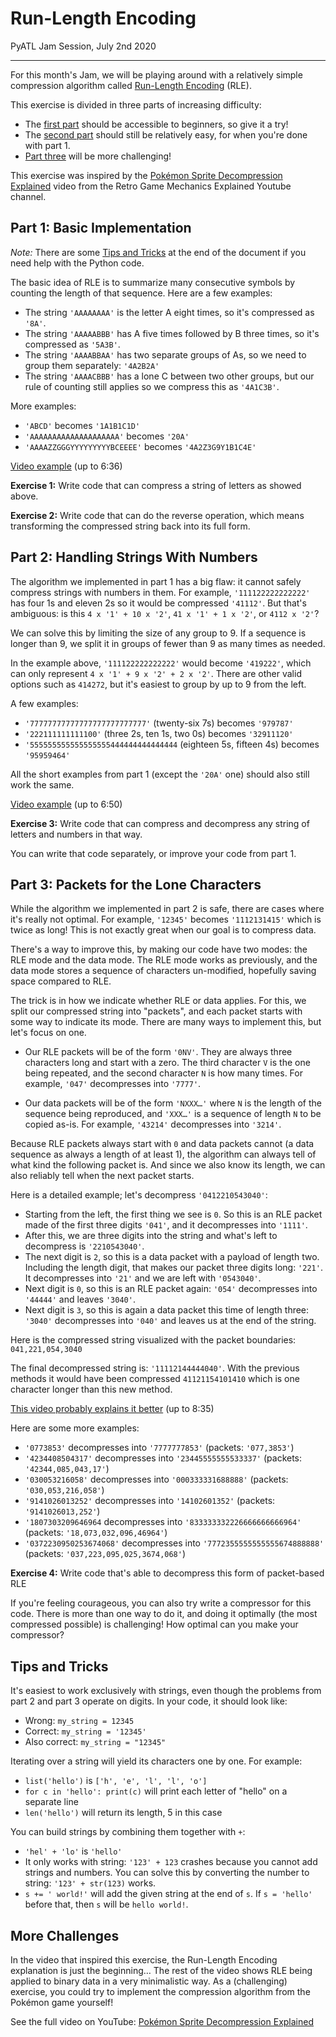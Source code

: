 # Run-Length Encoding

PyATL Jam Session, July 2nd 2020

---

For this month's Jam, we will be playing around with a relatively simple compression algorithm called [Run-Length Encoding] (RLE).

This exercise is divided in three parts of increasing difficulty:
* The [first part](#part-1-basic-implementation) should be accessible to beginners, so give it a try!
* The [second part](#part-2-handling-strings-with-numbers) should still be relatively easy, for when you're done with part 1.
* [Part three](#part-3-packets-for-the-lone-characters) will be more challenging!

This exercise was inspired by the [Pokémon Sprite Decompression Explained] video from the Retro Game Mechanics Explained Youtube channel.

[Run-Length Encoding]: https://en.wikipedia.org/wiki/Run-length_encoding

## Part 1: Basic Implementation

_Note:_ There are some [Tips and Tricks](#tips-and-tricks) at the end of the document if you need help with the Python code.

The basic idea of RLE is to summarize many consecutive symbols by counting the length of that sequence. Here are a few examples:

- The string `'AAAAAAAA'` is the letter A eight times, so it's compressed as `'8A'`.
- The string `'AAAAABBB'` has A five times followed by B three times, so it's compressed as `'5A3B'`.
- The string `'AAAABBAA'` has two separate groups of As, so we need to group them separately: `'4A2B2A'`
- The string `'AAAACBBB'` has a lone C between two other groups, but our rule of counting still applies so we compress this as `'4A1C3B'`.

More examples:

- `'ABCD'` becomes `'1A1B1C1D'`
- `'AAAAAAAAAAAAAAAAAAAA'` becomes `'20A'`
- `'AAAAZZGGGYYYYYYYYYBCEEEE'` becomes `'4A2Z3G9Y1B1C4E'`

[Video example][rgme-1] (up to 6:36)

**Exercise 1:** Write code that can compress a string of letters as showed above.

**Exercise 2:** Write code that can do the reverse operation, which means transforming the compressed string back into its full form.

## Part 2: Handling Strings With Numbers

The algorithm we implemented in part 1 has a big flaw: it cannot safely compress strings with numbers in them. For example, `'111122222222222'` has four 1s and eleven 2s so it would be compressed `'41112'`. But that's ambiguous: is this `4 x '1' + 10 x '2'`, `41 x '1' + 1 x '2'`, or `4112 x '2'`?

We can solve this by limiting the size of any group to 9. If a sequence is longer than 9, we split it in groups of fewer than 9 as many times as needed.

In the example above, `'111122222222222'` would become `'419222'`, which can only represent `4 x '1' + 9 x '2' + 2 x '2'`. There are other valid options such as `414272`, but it's easiest to group by up to 9 from the left.

A few examples:

- `'77777777777777777777777777'` (twenty-six 7s) becomes `'979787'`
- `'222111111111100'` (three 2s, ten 1s, two 0s) becomes `'32911120'`
- `'555555555555555555444444444444444` (eighteen 5s, fifteen 4s) becomes `'95959464'`

All the short examples from part 1 (except the `'20A'` one) should also still work the same.

[Video example][rgme-2] (up to 6:50)

**Exercise 3:** Write code that can compress and decompress any string of letters and numbers in that way.

You can write that code separately, or improve your code from part 1.

## Part 3: Packets for the Lone Characters

While the algorithm we implemented in part 2 is safe, there are cases where it's really not optimal. For example, `'12345'` becomes `'1112131415'` which is twice as long! This is not exactly great when our goal is to compress data.

There's a way to improve this, by making our code have two modes: the RLE mode and the data mode. The RLE mode works as previously, and the data mode stores a sequence of characters un-modified, hopefully saving space compared to RLE.

The trick is in how we indicate whether RLE or data applies. For this, we split our compressed string into "packets", and each packet starts with some way to indicate its mode. There are many ways to implement this, but let's focus on one.

- Our RLE packets will be of the form `'0NV'`. They are always three characters long and start with a zero. The third character `V` is the one being repeated, and the second character `N` is how many times. For example, `'047'` decompresses into `'7777'`.

- Our data packets will be of the form `'NXXX…'` where `N` is the length of the sequence being reproduced, and `'XXX…'` is a sequence of length `N` to be copied as-is. For example, `'43214'` decompresses into `'3214'`.

Because RLE packets always start with `0` and data packets cannot (a data sequence as always a length of at least 1), the algorithm can always tell of what kind the following packet is. And since we also know its length, we can also reliably tell when the next packet starts.

Here is a detailed example; let's decompress `'0412210543040'`:

- Starting from the left, the first thing we see is `0`. So this is an RLE packet made of the first three digits `'041'`, and it decompresses into `'1111'`.
- After this, we are three digits into the string and what's left to decompress is `'2210543040'`.
- The next digit is `2`, so this is a data packet with a payload of length two. Including the length digit, that makes our packet three digits long: `'221'`. It decompresses into `'21'` and we are left with `'0543040'`.
- Next digit is `0`, so this is an RLE packet again: `'054'` decompresses into `'44444'` and leaves `'3040'`.
- Next digit is `3`, so this is again a data packet this time of length three: `'3040'` decompresses into `'040'` and leaves us at the end of the string.

Here is the compressed string visualized with the packet boundaries: `041,221,054,3040`

The final decompressed string is: `'11112144444040'`. With the previous methods it would have been compressed `41121154101410` which is one character longer than this new method.

[This video probably explains it better][rgme-3] (up to 8:35)

Here are some more examples:

- `'0773853'` decompresses into `'7777777853'` (packets: `'077,3853'`)
- `'4234408504317'` decompresses into `'23445555555533337'` (packets: `'42344,085,043,17'`)
- `'030053216058'` decompresses into `'000333331688888'` (packets: `'030,053,216,058'`)
- `'9141026013252'` decompresses into `'14102601352'` (packets: `'9141026013,252'`)
- `'1807303209646964` decompresses into `'833333332226666666666964'` (packets: `'18,073,032,096,46964'`)
- `'0372230950253674068'` decompresses into `'7772355555555555674888888'` (packets: `'037,223,095,025,3674,068'`)

**Exercise 4:** Write code that's able to decompress this form of packet-based RLE

If you're feeling courageous, you can also try write a compressor for this code. There is more than one way to do it, and doing it optimally (the most compressed possible) is challenging! How optimal can you make your compressor? 

## Tips and Tricks

It's easiest to work exclusively with strings, even though the problems from part 2 and part 3 operate on digits. In your code, it should look like:
- Wrong: `my_string = 12345`
- Correct: `my_string = '12345'`
- Also correct: `my_string = "12345"`

Iterating over a string will yield its characters one by one. For example:
- `list('hello')` is `['h', 'e', 'l', 'l', 'o']`
- `for c in 'hello': print(c)` will print each letter of "hello" on a separate line
- `len('hello')` will return its length, 5 in this case

You can build strings by combining them together with `+`:
- `'hel' + 'lo'` is `'hello'`
- It only works with string: `'123' + 123` crashes because you cannot add strings and numbers. You can solve this by converting the number to string: `'123' + str(123)` works.
- `s += ' world!'` will add the given string at the end of `s`. If `s = 'hello'` before that, then `s` will be `hello world!`.

## More Challenges

In the video that inspired this exercise, the Run-Length Encoding explanation is just the beginning… The rest of the video shows RLE being applied to binary data in a very minimalistic way. As a (challenging) exercise, you could try to implement the compression algorithm from the Pokémon game yourself!

See the full video on YouTube: [Pokémon Sprite Decompression Explained]

[rgme-1]: https://youtu.be/aF1Yw_wu2cM?t=365
[rgme-2]: https://youtu.be/aF1Yw_wu2cM?t=396
[rgme-3]: https://youtu.be/aF1Yw_wu2cM?t=410
[Pokémon Sprite Decompression Explained]: https://youtu.be/aF1Yw_wu2cM